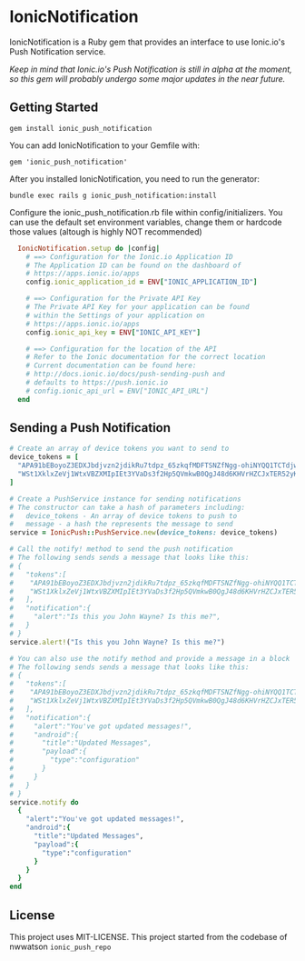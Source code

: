 # IonicNotification

IonicNotification is a Ruby gem that provides an interface to use Ionic.io's Push Notification service.

_Keep in mind that Ionic.io's Push Notification is still in alpha at the moment, so this gem will probably undergo some major updates in the near future._

## Getting Started

```
gem install ionic_push_notification
```

You can add IonicNotification to your Gemfile with:

```
gem 'ionic_push_notification'
```

After you installed IonicNotification, you need to run the generator:

```
bundle exec rails g ionic_push_notification:install
```

Configure the ionic_push_notification.rb file within config/initializers. You can use the default set environment variables, change them or hardcode those values (altough is highly NOT recommended)

```Ruby
  IonicNotification.setup do |config|
    # ==> Configuration for the Ionic.io Application ID
    # The Application ID can be found on the dashboard of
    # https://apps.ionic.io/apps
    config.ionic_application_id = ENV["IONIC_APPLICATION_ID"]

    # ==> Configuration for the Private API Key
    # The Private API Key for your application can be found
    # within the Settings of your application on
    # https://apps.ionic.io/apps
    config.ionic_api_key = ENV["IONIC_API_KEY"]

    # ==> Configuration for the location of the API
    # Refer to the Ionic documentation for the correct location
    # Current documentation can be found here:
    # http://docs.ionic.io/docs/push-sending-push and
    # defaults to https://push.ionic.io
    # config.ionic_api_url = ENV["IONIC_API_URL"]
  end
```

## Sending a Push Notification

```Ruby
# Create an array of device tokens you want to send to
device_tokens = [
  "APA91bEBoyoZ3EDXJbdjvzn2jdikRu7tdpz_65zkqfMDFTSNZfNgg-ohiNYQQ1TCTdjwqWZ",
  "WSt1XklxZeVj1WtxVBZXMIpIEt3YVaDs3f2Hp5QVmkwB0QgJ48d6KHVrHZCJxTER52yK3b0"
]

# Create a PushService instance for sending notifications
# The constructor can take a hash of parameters including:
#   device_tokens - An array of device tokens to push to
#   message - a hash the represents the message to send  
service = IonicPush::PushService.new(device_tokens: device_tokens)

# Call the notify! method to send the push notification
# The following sends sends a message that looks like this:
# {
#   "tokens":[
#    "APA91bEBoyoZ3EDXJbdjvzn2jdikRu7tdpz_65zkqfMDFTSNZfNgg-ohiNYQQ1TCTdjwqWZ",
#    "WSt1XklxZeVj1WtxVBZXMIpIEt3YVaDs3f2Hp5QVmkwB0QgJ48d6KHVrHZCJxTER52yK3b0"
#   ],
#   "notification":{
#     "alert":"Is this you John Wayne? Is this me?",
#   }
# }
service.alert!("Is this you John Wayne? Is this me?")

# You can also use the notify method and provide a message in a block
# The following sends sends a message that looks like this:
# {
#   "tokens":[
#    "APA91bEBoyoZ3EDXJbdjvzn2jdikRu7tdpz_65zkqfMDFTSNZfNgg-ohiNYQQ1TCTdjwqWZ",
#    "WSt1XklxZeVj1WtxVBZXMIpIEt3YVaDs3f2Hp5QVmkwB0QgJ48d6KHVrHZCJxTER52yK3b0"
#   ],
#   "notification":{
#     "alert":"You've got updated messages!",
#     "android":{
#       "title":"Updated Messages",
#       "payload":{
#         "type":"configuration"
#       }
#     }
#   }
# }
service.notify do
  {
    "alert":"You've got updated messages!",
    "android":{
      "title":"Updated Messages",
      "payload":{
        "type":"configuration"
      }
    }
  }
end
```

## License

This project uses MIT-LICENSE.
This project started from the codebase of nwwatson `ionic_push_repo`
